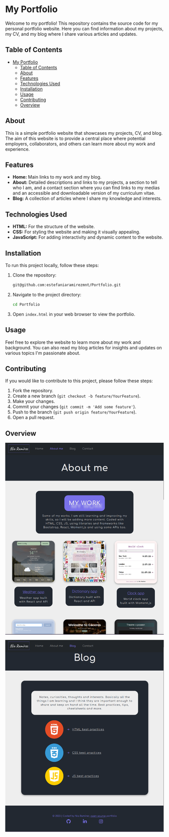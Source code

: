 # My Portfolio

Welcome to my portfolio! This repository contains the source code for my personal portfolio website. Here you can find information about my projects, my CV, and my blog where I share various articles and updates.

## Table of Contents

- [My Portfolio](#my-portfolio)
  - [Table of Contents](#table-of-contents)
  - [About](#about)
  - [Features](#features)
  - [Technologies Used](#technologies-used)
  - [Installation](#installation)
  - [Usage](#usage)
  - [Contributing](#contributing)
  - [Overview](#overview)

## About

This is a simple portfolio website that showcases my projects, CV, and blog. The aim of this website is to provide a central place where potential employers, collaborators, and others can learn more about my work and experience.

## Features

- **Home:** Main links to my work and my blog.
- **About:** Detailed descriptions and links to my projects, a section to tell who I am, and a contact section where you can find links to my medias and an accessible and downloadable version of my curriculum vitae.
- **Blog:** A collection of articles where I share my knowledge and interests.

## Technologies Used

- **HTML:** For the structure of the website.
- **CSS:** For styling the website and making it visually appealing.
- **JavaScript:** For adding interactivity and dynamic content to the website.

## Installation

To run this project locally, follow these steps:

1. Clone the repository:
    ```bash
    git@github.com:estefaniaramirezmnt/Portfolio.git
    ```

2. Navigate to the project directory:
    ```bash
    cd Portfolio
    ```

3. Open `index.html` in your web browser to view the portfolio.

## Usage

Feel free to explore the website to learn more about my work and background. You can also read my blog articles for insights and updates on various topics I'm passionate about.

## Contributing

If you would like to contribute to this project, please follow these steps:

1. Fork the repository.
2. Create a new branch (`git checkout -b feature/YourFeature`).
3. Make your changes.
4. Commit your changes (`git commit -m 'Add some feature'`).
5. Push to the branch (`git push origin feature/YourFeature`).
6. Open a pull request.

## Overview

![Screenshoot of About Me section](./img/aboutMeScreenshot.png)

![Screenshoot of Blog section](./img/blogScreenshot.png)
